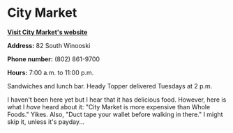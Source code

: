# City Market

**[Visit City Market's website](https://www.citymarket.coop/)**

**Address:** 82 South Winooski

**Phone number:** (802) 861-9700

**Hours:** 7:00 a.m. to 11:00 p.m.

Sandwiches and lunch bar. Heady Topper delivered Tuesdays at 2 p.m.

I haven't been here yet but I hear that it has delicious food. However, here is what I *have* heard about it: "City Market is more expensive than Whole Foods." Yikes. Also, "Duct tape your wallet before walking in there." I might skip it, unless it's payday...